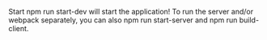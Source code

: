 Start
npm run start-dev will start the application!
To run the server and/or webpack separately, you can also npm run start-server and npm run build-client.
